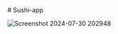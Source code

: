 #   S u s h i - a p p 

![Screenshot 2024-07-30 202948](https://github.com/user-attachments/assets/da570bc2-19c4-4a93-a506-1e20f402e343)
